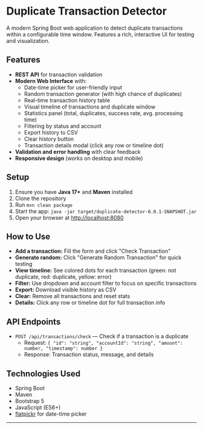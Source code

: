 # Duplicate Transaction Detector

A modern Spring Boot web application to detect duplicate transactions within a configurable time window. Features a rich, interactive UI for testing and visualization.

## Features
- **REST API** for transaction validation
- **Modern Web Interface** with:
  - Date-time picker for user-friendly input
  - Random transaction generator (with high chance of duplicates)
  - Real-time transaction history table
  - Visual timeline of transactions and duplicate window
  - Statistics panel (total, duplicates, success rate, avg. processing time)
  - Filtering by status and account
  - Export history to CSV
  - Clear history button
  - Transaction details modal (click any row or timeline dot)
- **Validation and error handling** with clear feedback
- **Responsive design** (works on desktop and mobile)

## Setup
1. Ensure you have **Java 17+** and **Maven** installed
2. Clone the repository
3. Run `mvn clean package`
4. Start the app: `java -jar target/duplicate-detector-0.0.1-SNAPSHOT.jar`
5. Open your browser at [http://localhost:8080](http://localhost:8080)

## How to Use
- **Add a transaction:** Fill the form and click "Check Transaction"
- **Generate random:** Click "Generate Random Transaction" for quick testing
- **View timeline:** See colored dots for each transaction (green: not duplicate, red: duplicate, yellow: error)
- **Filter:** Use dropdown and account filter to focus on specific transactions
- **Export:** Download visible history as CSV
- **Clear:** Remove all transactions and reset stats
- **Details:** Click any row or timeline dot for full transaction info

## API Endpoints
- `POST /api/transactions/check` — Check if a transaction is a duplicate
  - Request: `{ "id": "string", "accountId": "string", "amount": number, "timestamp": number }`
  - Response: Transaction status, message, and details

## Technologies Used
- Spring Boot
- Maven
- Bootstrap 5
- JavaScript (ES6+)
- [flatpickr](https://flatpickr.js.org/) for date-time picker

---
